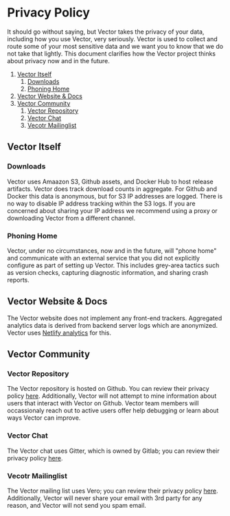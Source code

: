 # Privacy Policy

It should go without saying, but Vector takes the privacy of your data,
including how you use Vector, very seriously. Vector is used to collect and
route some of your most sensitive data and we want you to know that we do not
take that lightly. This document clarifies how the Vector project thinks about
privacy now and in the future.

<!-- MarkdownTOC autolink="true" style="ordered" indent="   " -->

1. [Vector Itself](#vector-itself)
   1. [Downloads](#downloads)
   1. [Phoning Home](#phoning-home)
1. [Vector Website & Docs](#vector-website--docs)
1. [Vector Community](#vector-community)
   1. [Vector Repository](#vector-repository)
   1. [Vector Chat](#vector-chat)
   1. [Vecotr Mailinglist](#vecotr-mailinglist)

<!-- /MarkdownTOC -->

## Vector Itself

### Downloads

Vector uses Amaazon S3, Github assets, and Docker Hub to host release artifacts.
Vector does track download counts in aggregate. For Github and Docker this data
is anonymous, but for S3 IP addresses are logged. There is no way to disable IP
address tracking within the S3 logs. If you are concerned about sharing your IP
address we recommend using a proxy or downloading Vector from a different
channel.

### Phoning Home

Vector, under no circumstances, now and in the future, will "phone home" and
communicate with an external service that you did not explicitly configure as
part of setting up Vector. This includes grey-area tactics such as version
checks, capturing diagnostic information, and sharing crash reports.

## Vector Website & Docs

The Vector website does not implement any front-end trackers. Aggregated
analytics data is derived from backend server logs which are anonymized.
Vector uses [Netlify analytics][netlify_analytics] for this.

## Vector Community

### Vector Repository

The Vector repository is hosted on Github. You can review their privacy policy
[here][github_pp]. Additionally, Vector will not attempt to mine information
about users that interact with Vector on Github. Vector team members will
occassionaly reach out to active users offer help debugging or learn about
ways Vector can improve.

### Vector Chat

The Vector chat uses Gitter, which is owned by Gitlab; you can review their
privacy policy [here][gitter_pp].

### Vecotr Mailinglist

The Vector mailing list uses Vero; you can review their privacy policy
[here][vero_pp]. Additionally, Vector will never share your email with 3rd party
for any reason, and Vector will not send you spam email.

[github_pp]: https://help.github.com/en/github/site-policy/github-privacy-statement
[gitter_pp]: https://about.gitlab.com/privacy/
[netlify_analytics]: https://www.netlify.com/products/analytics/
[vero_pp]: https://www.getvero.com/privacy/
